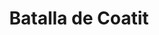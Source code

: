 ﻿---
title: "Batalla de Coatit"
permalink: periodes_1009.html
layout: periode
dataInici: 1895-01-13
sidebar: periodes
pares:
  - 1008:
    title: "Primera Guerra Ítalo-Etíope"
    dataInici: "(1894-12-15)"
    dataFi: "(1896-10-23)"

fills:
jocsPrincipals:
jocsEscenaris:
jocsEpoca:
  - title: "Ascari"
    bggId: 121429
    escenari: "S3 Coatit"
    dataInici: 
    dataFi: 

jocsEpocaEscenaris:
---
